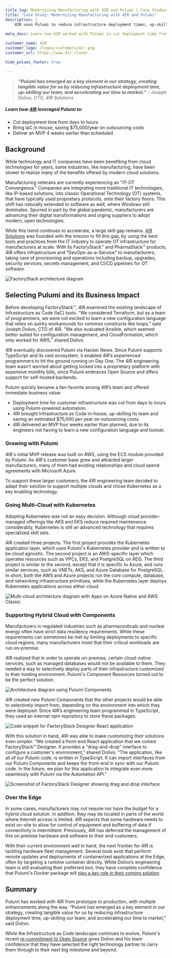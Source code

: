 ```yaml
---
title_tag: Modernizing Manufacturing with 4IR and Pulumi | Case Studies
title: "Case Study: Modernizing Manufacturing with 4IR and Pulumi"
description: |
    4IR uses Pulumi to reduce infrastructure deployment times, up-skill its team, and accelerate time to market.
    
meta_desc: Learn how 4IR worked with Pulumi to cut deployment time from days to hours and saved $75k annually on outsourcing costs.

customer_name: 4IR
customer_logo: /logos/customers/4ir.png
customer_url: https://www.4ir.cloud/

hide_pulumi_footer: true

---
```


> ***“Pulumi has emerged as a key element in our strategy, creating tangible value for us by reducing infrastructure deployment time, up-skilling our team, and accelerating our time to market.”*** - *Joseph Dolivo, CTO, 4IR Solutions*

##### Learn how [4IR]((https://www.4ir.cloud/)) leveraged Pulumi to:

- Cut deployment time from days to hours
- Bring IaC in-house, saving $75,000/year on outsourcing costs
- Deliver an MVP 4 weeks earlier than scheduled

## Background

While technology and IT companies have been benefiting from cloud technologies for years, some industries, like manufacturing, have been slower to realize many of the benefits offered by modern cloud solutions.

Manufacturing veterans are currently experiencing an "IT-OT Convergence." Companies are integrating more traditional IT technologies, like IP-based solutions, into classic Operational Technology (OT) systems, that have typically used proprietary protocols, onto their factory floors. This shift has naturally extended to software as well, where Windows still dominates. Spurred in part by the global pandemic, manufacturers are advancing their digital transformations and urging suppliers to adopt modern, open technologies.

While this trend continues to accelerate, a large skill gap remains. [4IR Solutions](https://www.4ir.cloud/) was founded with the mission to fill this gap, by using the best tools and practices from the IT industry to operate OT infrastructure for manufacturers at scale. With its FactoryStack™ and PharmaStack™ products, 4IR offers infrastructure and "DevOps-as-a-Service" to manufacturers, taking care of provisioning and operations including backup, upgrades, security services, secrets management, and CI/CD pipelines for OT software.

<img class="block mx-auto md:max-w-4xl my-8"
src="/images/case-studies/4ir-factorystack.png" alt="FactoryStack architecture diagram">

## Selecting Pulumi and its Business Impact

Before developing FactoryStack™, 4IR examined the existing landscape of Infrastructure as Code (IaC) tools. “We considered Terraform, but as a team of programmers, we were not excited to learn a new configuration language that relies on quirky workarounds for common constructs like loops,” said Joseph Dolivo, CTO of 4IR. “We also evaluated Ansible, which seemed better suited for configuration management, and CloudFormation, which only worked for AWS,” shared Dolivo.

4IR eventually discovered Pulumi via Hacker News. Since Pulumi supports TypeScript and its vast ecosystem, it enabled 4IR’s experienced programmers to hit the ground running on Day One. The 4IR engineering team wasn’t worried about getting locked into a proprietary platform with expensive monthly bills, since Pulumi embraces Open Source and offers support for self-hosted backends.

Pulumi quickly became a fan-favorite among 4IR’s team and offered immediate business value:

- Deployment time for customer infrastructure was cut from days to hours using Pulumi-powered automation.
- 4IR brought Infrastructure as Code in-house, up-skilling its team and saving an estimated $75,000 per year on outsourcing costs.
- 4IR delivered an MVP four weeks earlier than planned, due to its engineers not having to learn a new configuration language and toolset.

### Growing with Pulumi

4IR's initial MVP release was built on AWS, using the ECS module provided by Pulumi. As 4IR's customer base grew and attracted larger manufacturers, many of them had existing relationships and cloud spend agreements with Microsoft Azure.

To support these larger customers, the 4IR engineering team decided to adapt their solution to support multiple clouds and chose Kubernetes as a key enabling technology.

### Going Multi-Cloud with Kubernetes

Adopting Kubernetes was not an easy decision. Although cloud provider-managed offerings like AKS and EKS reduce required maintenance considerably, Kubernetes is still an advanced technology that requires specialized skill sets.

4IR created three projects. The first project provides the Kubernetes application layer, which uses Pulumi's Kubernetes provider and is written to be cloud agnostic. The second project is an AWS-specific layer which operates resources such as VPCs, EKS, and PostgreSQL on RDS. The third project is similar to the second, except that it is specific to Azure, and runs similar services, such as VNETs, AKS, and Azure Database for PostgreSQL. In short, both the AWS and Azure projects run the core compute, database, and networking infrastructure primitives, while the Kubernetes layer deploys Kubernetes applications across either cloud.

<img class="block mx-auto md:max-w-4xl my-8"
src="/images/case-studies/4ir-multicloud.png" alt="Multi-cloud architecture diagram with Apps on Azure Native and AWS Classic">

### Supporting Hybrid Cloud with Components

Manufacturers in regulated industries such as pharmaceuticals and nuclear energy often have strict data residency requirements. While these requirements can sometimes be met by limiting deployments to specific cloud regions, many manufacturers insist that their critical workloads are run on-premise.

4IR realized that in order to operate on-premise, certain cloud-native services, such as managed databases would not be available to them. They needed a way to selectively deploy parts of their infrastructure customized to their hosting environment.  Pulumi's Component Resources turned out to be the perfect solution.

<img class="block mx-auto md:max-w-4xl my-8"
src="/images/case-studies/4ir-pulumi-components.png" alt="Architecture diagram using Pulumi Components">

4IR created new Pulumi Components that the other projects would be able to selectively import from, depending on the environment into which they were deployed. Since 4IR’s engineering team programmed in TypeScript, they used an internal npm repository to store these packages.

<img class="block mx-auto md:max-w-4xl my-8"
src="/images/case-studies/4ir-react-code-sample.png" alt="Code snippet for FactoryStack Designer React application">

With this solution in hand, 4IR was able to make customizing their solutions even simpler.  “We created a front-end React application that we coined FactoryStack™ Designer. It provides a "drag-and-drop" interface to configure a customer's environment,” shared Dolivo. “The application, like all of our Pulumi code, is written in TypeScript. It can import interfaces from our Pulumi Components and keeps the front-end in sync with our Pulumi code. In the future, we plan for this application to integrate even more seamlessly with Pulumi via the Automation API.”

<img class="block mx-auto md:max-w-4xl my-8"
src="/images/case-studies/4ir-designer-screenshot-1.png" alt="Screenshot of FactoryStack Designer showing drag and drop interface">

### Over the Edge

In some cases, manufacturers may not require nor have the budget for a hybrid cloud solution.  In addition, they may be located in parts of the world where Internet access is limited. 4IR expects that some hardware needs to exist on-site to allow for control of equipment and buffering of data if connectivity is intermittent. Previously, 4IR has deferred the management of this on premise hardware and software to their end customers.

With their current environment well in hand, the next frontier for 4IR is tackling hardware fleet management. Several tools exist that perform remote updates and deployments of containerized applications at the Edge, often by targeting a runtime container directly. While Dolivo’s engineering team is still evaluating their preferred tool, they have complete confidence that Pulumi's Docker package will [play a key role in their coming solution](/blog/pulumi-and-docker-development-to-production/).

## Summary

Pulumi has worked with 4IR from prototype to production, with multiple enhancements along the way. “Pulumi has emerged as a key element in our strategy, creating tangible value for us by reducing infrastructure deployment time, up-skilling our team, and accelerating our time to market,” said Dolivo.

While the Infrastructure as Code landscape continues to evolve, Pulumi's recent [re-commitment to Open Source](/blog/pulumi-hearts-opensource/) gives Dolivo and his team confidence that they have selected the right technology partner to carry them through to their next big milestone and beyond.
